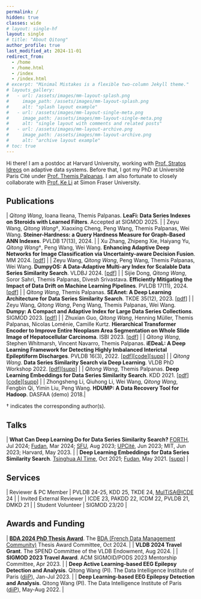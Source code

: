 ```yaml
---
permalink: /
hidden: true
classes: wide
# layout: single-hf
layout: single
# title: "About Qitong"
author_profile: true
last_modified_at: 2024-11-01
redirect_from: 
  - /home
  - /home.html
  - /index
  - /index.html
# excerpt: "Minimal Mistakes is a flexible two-column Jekyll theme."
# layouts_gallery:
#   - url: /assets/images/mm-layout-splash.png
#     image_path: /assets/images/mm-layout-splash.png
#     alt: "splash layout example"
#   - url: /assets/images/mm-layout-single-meta.png
#     image_path: /assets/images/mm-layout-single-meta.png
#     alt: "single layout with comments and related posts"
#   - url: /assets/images/mm-layout-archive.png
#     image_path: /assets/images/mm-layout-archive.png
#     alt: "archive layout example"
# toc: true
---
```


Hi there! I am a postdoc at Harvard University, working with [Prof. Stratos Idreos](https://stratos.seas.harvard.edu/) on adaptive data systems.
Before that, I got my PhD at Université Paris Cité under [Prof. Themis Palpanas](https://helios2.mi.parisdescartes.fr/~themisp/home.html).
I am also fortunate to closely collaborate with [Prof. Ke Li](https://www.sfu.ca/~keli/) at Simon Fraser University.

## Publications

| *Qitong Wang*, Ioana Ileana, Themis Palpanas. **LeaFi: Data Series Indexes on Steroids with Learned Filters**. Accepted at SIGMOD 2025. |
| Zeyu Wang, *Qitong Wang*<span>&dagger;</span>, Xiaoxing Cheng, Peng Wang, Themis Palpanas, Wei Wang. **Steiner-Hardness: a Query Hardness Measure for Graph-Based ANN Indexes**. PVLDB 17(13), 2024. |
| Xu Zhang, Zhipeng Xie, Haiyang Yu, *Qitong Wang*<span>&dagger;</span>, Peng Wang, Wei Wang. **Enhancing Adaptive Deep Networks for Image Classification via Uncertainty-aware Decision Fusion**. MM 2024. \[[pdf](https://arxiv.org/pdf/2408.13744)\] |
| Zeyu Wang, *Qitong Wang*, Peng Wang, Themis Palpanas, Wei Wang. **DumpyOS: A Data-Adaptive Multi-ary Index for Scalable Data Series Similarity Search**. VLDBJ 2024. \[[pdf](https://helios2.mi.parisdescartes.fr/~themisp/publications/vldbj24-dumpyos.pdf)\] |
| Sijie Dong, *Qitong Wang*, Soror Sahri, Themis Palpanas, Divesh Srivastava. **Efficiently Mitigating the Impact of Data Drift on Machine Learning Pipelines**. PVLDB 17(11), 2024. \[[pdf](https://www.vldb.org/pvldb/vol17/p3072-dong.pdf)\] |
| *Qitong Wang*, Themis Palpanas. **SEAnet: A Deep Learning Architecture for Data Series Similarity Search**. TKDE 35(12), 2023. \[[pdf](https://helios2.mi.parisdescartes.fr/~themisp/publications/tkde23-seanet.pdf)\] |
| Zeyu Wang, *Qitong Wang*, Peng Wang, Themis Palpanas, Wei Wang. **Dumpy: A Compact and Adaptive Index for Large Data Series Collections**. SIGMOD 2023. \[[pdf](https://helios2.mi.parisdescartes.fr/~themisp/publications/sigmod23-dumpy.pdf)\] |
| Zhuxian Guo, *Qitong Wang*, Henning Müller, Themis Palpanas, Nicolas Loménie, Camille Kurtz. **Hierarchical Transformer Encoder to Improve Entire Neoplasm Area Segmentation on Whole Slide Image of Hepatocellular Carcinoma**. ISBI 2023. \[[pdf](https://helios2.mi.parisdescartes.fr/~themisp/publications/isbi23.pdf)\] |
| *Qitong Wang*, Stephen Whitmarsh, Vincent Navarro, Themis Palpanas. **iEDeaL: A Deep Learning Framework for Detecting Highly Imbalanced Interictal Epileptiform Discharges**. PVLDB 16(3), 2022. \[[pdf](https://www.vldb.org/pvldb/vol16/p480-wang.pdf)\]\[[code](https://github.com/qtwang/iEDeaL)\]\[[supp](/pvldb22-iedeal)\] |
| *Qitong Wang*. **Data Series Similarity Search via Deep Learning**. VLDB PhD Workshop 2022. \[[pdf](https://ceur-ws.org/Vol-3186/paper_4.pdf)\]\[[supp](/kdd21-seanet)\] |
| *Qitong Wang*, Themis Palpanas. **Deep Learning Embeddings for Data Series Similarity Search**. KDD 2021. \[[pdf](https://helios2.mi.parisdescartes.fr/~themisp/publications/kdd21-seanet.pdf)\]\[[code](https://github.com/qtwang/SEAnet)\]\[[supp](/kdd21-seanet)\] |
| Zhongsheng Li, Qiuhong Li, Wei Wang, *Qitong Wang*, Fengbin Qi, Yimin Liu, Peng Wang. **HDUMP: A Data Recovery Tool for Hadoop**. DASFAA (demo) 2018.|

<span>&dagger;</span> indicates the corresponding author(s).

## Talks

| **What Can Deep Learning Do for Data Series Similarity Search?** [FORTH](https://www.forth.gr/en/home/), Jul 2024; [Fudan](https://www.fudan.edu.cn/en/), Mar 2024; [SFU](https://www.sfu.ca/), Aug 2023; [UPCité](https://helios2.mi.parisdescartes.fr/~lomn/OpenDayLipade/), Jun 2023; MIT, Jun 2023; Harvard, May 2023. |
| **Deep Learning Embeddings for Data Series Similarity Search**. [Tsinghua AI Time](https://www.aitime.cn/), Oct 2021; [Fudan](https://www.fudan.edu.cn/en/), May 2021. \[[supp](/kdd21-seanet)\] |

## Services

| Reviewer & PC Member | PVLDB 24-25, KDD 25, TKDE 24, [MulTiSA@ICDE](https://multisa2024.org/) 24 |
| Invited External Reviewer | ICDE 23, PAKDD 22, ICDM 22, PVLDB 21, DMKD 21 |
| Student Volunteer | SIGMOD 23/20 |

## Awards and Funding

| **[BDA 2024 PhD Thesis Award](https://bdav.irisa.fr/prix/)**. The [BDA (French Data Management Community)](https://bdav.irisa.fr/) Thesis Award Committee, Oct 2024. |
| **VLDB 2024 Travel Grant**. The SPEND Committee of the VLDB Endowment, Aug 2024. |
| **SIGMOD 2023 Travel Award**. ACM SIGMOID/PODS 2023 Mentorship Committee, Apr 2023. |
| **Deep Active Learning-based EEG Epilepsy Detection and Analysis**. Qitong Wang (PI). The Data Intelligence Institute of Paris ([diiP](https://u-paris.fr/diip/)), Jan-Jul 2023. |
| **Deep Learning-based EEG Epilepsy Detection and Analysis**. Qitong Wang (PI). The Data Intelligence Institute of Paris ([diiP](https://u-paris.fr/diip/)), May-Aug 2022. |
